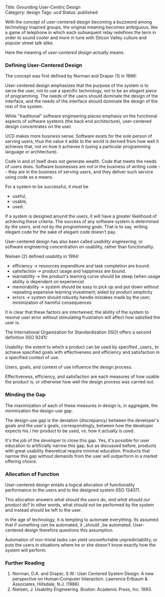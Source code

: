 Title: Grounding User-Centric Design  
Category: design
Tags: ucd
Status: published

With the concept of user-centered design becoming a buzzword among technology inspired groups, the original meaning becomes ambiguous, like a game of telephone in which each subsequent relay redefines the term in order to sound cooler and more in tune with Silicon Valley culture and popular street talk alike.

Here the meaning of _user-centered design_ actually means.

### Defining User-Centered Design

The concept was first defined by Norman and Draper (1) in 1986:

<div class="quote">
    User-centered design emphasizes that the purpose of the system is to serve the user, not to use a specific technology, not to be an elegant piece of programming. The needs of the users should dominate the design of the interface, and the needs of the interface should dominate the design of the rest of the system.
</div>

While "traditional" software engineering places emphasis on the functional aspects of software systems (the back end architecture), user-centered design concentrates on the user.

UCD makes more business sense. Software exists for the sole person of serving users, thus the value it adds to the world is derived from how well it achieves that, not on _how_ it achieves it (using a particular programming language or architecture).

Code in and of itself does not generate wealth. Code that meets the needs of users does. Software businesses are not in the business of writing code -- they are in the business of serving users, and they deliver such service using code as a means.

For a system to be successful, it must be

- useful,
- usable,
- used.

If a system is designed around the users, it will have a greater likelihood of achieving these criteria. The success of any software system is determined _by the users_, and _not by the programming gods_. That is to say, writing elegant code for the sake of elegant code doesn't pay.

User-centered design has also been called _usability engineering_, or software engineering concentration on usability, rather than functionality.

Nielsen (2) defined usability in 1994:

- efficiency → resources expenditure and task completion are bound.
- satisfaction → product usage and happiness are bound.
- learnability → the product's learning curve should be steep (when usage ability is dependent on experience)
- memorability → system should be easy to pick up and put down without repeating expensive learning investment;  aided by product simplicity
- errors → system should robustly handle mistakes made by the user; minimization of harmful consequences

It is clear that these factors are intertwined; the ability of the system to resolve user error without stimulating frustration will affect how satisfied the user is.

The International Organization for Standardization (ISO) offers a second definition (ISO 9241):

<div class="quote">
    Usability: the extent to which a product can be used by specified _users_
to achieve specified goals with effectiveness and efficiency and satisfaction in a specified context of use.
</div>

Users, goals, and context of use influence the design process.

Effectiveness, efficiency, and satisfaction are each measures of how usable the product is, or otherwise how well the design process was carried out.

### Minding the Gap

The maximization of each of these measures in design is, in aggregate, the minimization the design-use gap. 

The design-use gap is the deviation (discrepancy) between the developer's goals and the user's goals, correspondingly, between how the developer expects his / her product to be used, vs. how it actually is used.

It's the job of the _developer_ to close this gap. Yes, it's possible for user education to artificially narrow this gap, but as discussed before, products with great usability theoretical require minimal education. Products that narrow this gap without demands from the user will outperform in a market offering choice.

### Allocation of Function

User-centered design entails a logical allocation of functionality performance to the users and to the designed system (ISO 13407).

This allocation answers _what should the users do, and what should our product do_? In other words, what should not be performed by the system and instead should be left to the user.

In the age of technology, it is tempting to automate everything. Its assumed that if something _can_ be automated, it _should _be automated. User-centered design therefore questions this assumption.

Automation of non-trivial tasks can yield uncomfortable unpredictability, or puts the users in situations where he or she doesn't know exactly how the system will perform.

### Further Reading

1. Norman, D.A. and Draper, S.W.: User Centered System Design: A new perspective on Human‐Computer Interaction. Lawrence Erlbaum &amp; Associates, Hillsdale, N.J. (1986).
2. Nielsen, J. Usability Engineering. Boston: Academic Press, Inc. 1993.

